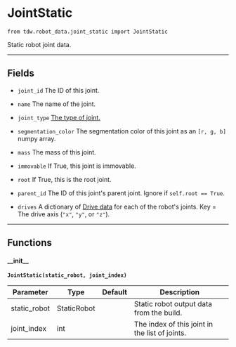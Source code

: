 # JointStatic

`from tdw.robot_data.joint_static import JointStatic`

Static robot joint data.

***

## Fields

- `joint_id` The ID of this joint.

- `name` The name of the joint.

- `joint_type` [The type of joint.](joint_type.md)

- `segmentation_color` The segmentation color of this joint as an `[r, g, b]` numpy array.

- `mass` The mass of this joint.

- `immovable` If True, this joint is immovable.

- `root` If True, this is the root joint.

- `parent_id` The ID of this joint's parent joint. Ignore if `self.root == True`.

- `drives` A dictionary of [Drive data](drive.md) for each of the robot's joints. Key = The drive axis (`"x"`, `"y"`, or `"z"`).

***

## Functions

#### \_\_init\_\_

**`JointStatic(static_robot, joint_index)`**

| Parameter | Type | Default | Description |
| --- | --- | --- | --- |
| static_robot |  StaticRobot |  | Static robot output data from the build. |
| joint_index |  int |  | The index of this joint in the list of joints. |

